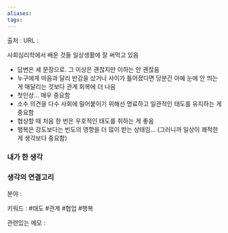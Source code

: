 ```yaml
---
aliases: 
tags:
---
```

출처 : 
URL : 

사회심리학에서 배운 것들 일상생활에 잘 써먹고 있음
- 답변은 세 문장으로. 그 이상은 괜찮지만 이하는 안 괜찮음
- 누구에게 마음과 달리 반감을 샀거나 사이가 틀어졌다면 당분간 아예 눈에 안 띄는 게 매달리는 것보다 관계 회복에 더 나음
- 첫인상... 매우 중요함
- 소수 의견을 다수 사회에 밀어붙이기 위해선 명료하고 일관적인 태도를 유지하는 게 중요함
- 협상할 때 처음 한 번은 우호적인 태도를 취하는 게 좋음
- 행복은 강도보다는 빈도의 영향을 더 많이 받는 상태임... (그러니까 일상이 쾌적한 게 생각보다 중요함)


### 내가 한 생각


### 생각의 연결고리
분야 : 

키워드 : #태도 #관계 #협업 #행복


관련있는 메모 : 
